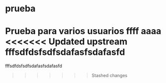 # prueba
Prueba para varios usuarios
ffff
aaaa
<<<<<<< Updated upstream
fffsdfdsfsdfsdafasfsdafasfd
=======
fffsdfdsfsdfsdafasfsdafasfd
>>>>>>> Stashed changes
